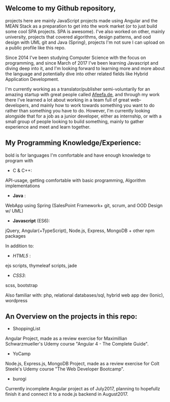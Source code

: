 ## Welcome to my Github repository, 
projects here are mainly JavaScript projects made using Angular and the MEAN Stack as a preparation to get into the work market (or to just build some cool SPA projects. SPA is awesome). I've also worked on other, mainly university, projects that covered algorithms, design patterns, and ood design with UML git and Java (Spring), projects I'm not sure I can upload on a public profile like this repo.

Since 2014 I've been studying Computer Science with the focus on programming, and since March of 2017 I've been learning Javascript and diving deep into it, and I'm looking forward to learning more and more about the language and potentially dive into other related fields like Hybrid Application Development.

I'm currently working as a translator/publisher semi-voluntarily for an amazing startup with great people called [Afeefa.de](https://afeefa.de/), and through my work there I've learned a lot about working in a team full of great web-developers, and mainly how to work towards something you want to do rather than something you have to do. However, I'm currently looking alongside that for a job as a junior developer, either as internship, or with a small group of people looking to build something, mainly to gather experience and meet and learn together.

## My Programming Knowledge/Experience:

bold is for languages I'm comfortable and have enough knowledge to program with 

- C & C++:   

API-usage, getting comfortable with basic programming, Algorithm implementations 

- **Java**  :   

WebApp using Spring (SalesPoint Framework+ git, scrum, and OOD Design w/ UML) 

- **Javascript** (ES6):    

jQuery, Angular(+TypeScript), Node.js, Express, MongoDB + other npm packages

In addition to: 

- *HTML5* : 

ejs scripts, thymeleaf scripts, jade 

- *CSS3*: 

scss, bootstrap

Also familiar with: php, relational databases/sql, hybrid web app dev (Ionic), wordpress

## An Overview on the projects in this repo: 

- ShoppingList 

Angular Project, made as a review exercise for Maximillian Schwarzmueller's Udemy course "Angular 4 - The Complete Guide". 

- YoCamp

Node.js, Express.js, MongoDB Project, made as a review exercise for Colt Steele's Udemy course "The Web Developer Bootcamp".

- burogi

Currently incomplete Angular project as of July2017, planning to hopefullz finish it and connect it to a node.js backend in August2017.
